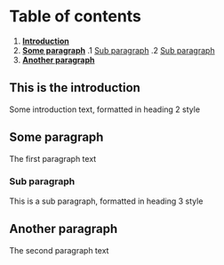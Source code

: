 # Table of contents
1. [**Introduction**](#introduction)
2. [**Some paragraph**](#paragraph1)
    .1 [Sub paragraph](#subparagraph1)
    .2 [Sub paragraph](#subparagraph2)
3. [**Another paragraph**](#paragraph3)
    
## This is the introduction <a name="introduction"></a>
Some introduction text, formatted in heading 2 style

## Some paragraph <a name="paragraph1"></a>
The first paragraph text

### Sub paragraph <a name="subparagraph1"></a>
This is a sub paragraph, formatted in heading 3 style

## Another paragraph <a name="paragraph3"></a>
The second paragraph text
